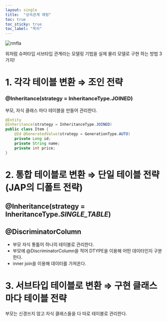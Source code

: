```yaml
---
layout: single
title:  "상속관계 매핑"
toc: true
toc_sticky: true
toc_label: "목차"
---
```

 ![rmfla](https://wakeful-fang-580.notion.site/image/https%3A%2F%2Fs3-us-west-2.amazonaws.com%2Fsecure.notion-static.com%2F246fea86-1ad4-4994-8ef2-04b084b08ab6%2FUntitled.png?id=8ad37baf-3844-4940-86da-2049e301cf79&table=block&spaceId=0a3516d8-1359-4f15-96f8-67198b036621&width=860&userId=&cache=v2)

위처럼 슈퍼타입 서브타입 관계라는 모델링 기법을 실제 물리 모델로 구현 하는 방법 3가지!

# 1. 각각 테이블 변환 ⇒ 조인 전략

### @Inheritance(strategy = InheritanceType.JOINED)

부모, 자식 클래스 마다 테이블을 만들어 관리한다.

```java
@Entity
@Inheritance(strategy = InheritanceType.JOINED)
public class Item {
    @Id @GeneratedValue(strategy = GenerationType.AUTO)
    private Long id;
    private String name;
    private int price;
}
```

# 2. 통합 테이블로 변환 ⇒ 단일 테이블 전략(JAP의 디폴트 전략)

## @Inheritance(strategy = InheritanceType.*SINGLE_TABLE*)

## @DiscriminatorColumn

- 부모 자식 통틀어 하나의 테이블로 관리한다.
- 부모에 @DiscriminatorColumn을 적어 DTYPE을 이용해 어떤 데이터인지 구분한다.
- inner join을 이용해 데이터를 가져온다.

# 3. 서브타입 테이블로 변환 ⇒ 구현 클래스마다 테이블 전략

부모는 신경쓰지 않고 자식 클래스들을 다 따로 테이블로 관리한다.